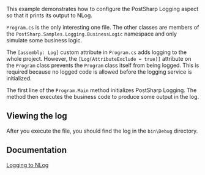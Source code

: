This example demonstrates how to configure the PostSharp Logging aspect so that it prints its output to NLog.


`Program.cs` is the only interesting one file. The other classes are members of the `PostSharp.Samples.Logging.BusinessLogic`
namespace and only simulate some business logic.

The `[assembly: Log]` custom attribute in `Program.cs` adds logging to the whole project. However, the `[Log(AttributeExclude = true)]`
attribute on the `Program` class prevents the `Program` class itself from being logged. This is required because no logged
code is allowed before the logging service is initialized.

The first line of the `Program.Main` method initializes PostSharp Logging. The method then executes the business code to produce some
output in the log.

## Viewing the log


After you execute the file, you should find the log in the `bin\Debug` directory.

## Documentation

[Logging to NLog](https://doc.postsharp.net/nlog)
